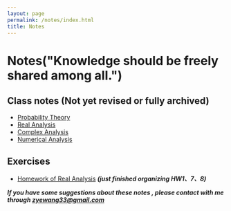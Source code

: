 ```yaml
---
layout: page
permalink: /notes/index.html
title: Notes
---
```


# Notes("Knowledge should be freely shared among all.")

## Class notes (Not yet revised or fully archived) 

- [Probability Theory](probablity_theory.pdf) 
- [Real Analysis](real_analysis.pdf)  
- [Complex Analysis](complex_analysis.pdf)
- [Numerical Analysis](numerical_analysis.pdf)    



## Exercises

- [Homework of Real Analysis](hw_real_analysis.pdf)  ***(just finished organizing HW1、7、8)***





***If you have some suggestions about these notes , please contact with me through zyewang33@gmail.com***

